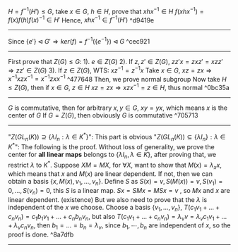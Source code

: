 
$H=f^{-1}(H')\leq G$, take $x\in G,\ h\in H$, prove that $xhx^{-1}\in H$
$f(xhx^{-1})=f(x)f(h)f(x)^{-1}\in H'$
Hence, $xhx^{-1}\in f^{-1}(H')$ ^d9419e

---

Since $\{e'\}\lhd G'\Longrightarrow ker(f)=f^{-1}(\{e^{-1}\})\lhd G$ ^cec921

---

First prove that $Z(G)\leq G$:
1). $e\in Z(G)$
2). If $z,z'\in Z(G)$, $zz'x=zxz'=xzz'\Longrightarrow zz'\in Z(G)$ 
3). If $z\in Z(G)$, WTS: $xz^{-1}=z^{-1}x$
	Take $x\in G$, $xz=zx\Longrightarrow x^{-1}xzx^{-1}=x^{-1}zxx^{-1}$ ^477648
Then, we prove normal subgroup
Now take $H\leq Z(G)$, then if $x\in G,\ z\in H$
$xz=zx\Longrightarrow xzx^{-1}=z\in H$, thus normal ^0bc35a

---

$G$ is commutative, then for arbitrary $x,y\in G$, $xy=yx$, which means $x$ is the center of $G$
If $G=Z(G)$, then obviously $G$ is commutative ^705713

---

"${} Z(GL_{n}(K))\supseteq\{\lambda I_{n}:\lambda\in K^{*}\} {}$": This part is obvious
"$Z(GL_{n}(K))\subseteq\{\lambda I_{n}\}:\lambda\in K^{*}$": The following is the proof. 
Without loss of generality, we prove the center for **all linear maps** belongs to $\{\lambda I_{n}, \lambda\in K\}$, after proving that, we restrict $\lambda$ to $K^{*}$. Suppose $XM=MX$, for $\forall X$, want to show that $M(x)=\lambda_{x}x$, which means that $x$ and $M(x)$ are linear dependent. If not, then we can obtain a basis $\{x, M(x), v_{1}, \dots, v_{n}\}$.
Define $S$ as $S(x)=v, S(M(x))=v, S(v_{1})=0, \dots, S(v_{n})=0$, this $S$ is a linear map.
$Sx=SMx=MSx=v$ , so ${} Mx$ and $x$ are linear dependent. (existence)
But we also need to prove that the $\lambda$ is independent of the $x$ we choose.
Choose a basis $\{v_{1}, \dots, v_{n}\}$,
$T(c_{1}v_{1}+\dots+c_{n}v_{n})=c_{1}b_{1}v_{1}+\dots +c_{n}b_{n}v_{n}$, but also
${} T(c_{1}v_{1}+\dots+c_{n}v_{n})=\lambda_{v}v=\lambda_{v}c_{1}v_{1}+\dots+\lambda_{v}c_{n}v_{n} {}$, then $b_{1}=\dots=b_{n}=\lambda_{v}$, since $b_{1}, \cdots, b_{n}$ are independent of $x$, so the proof is done. ^8a7dfb

---

